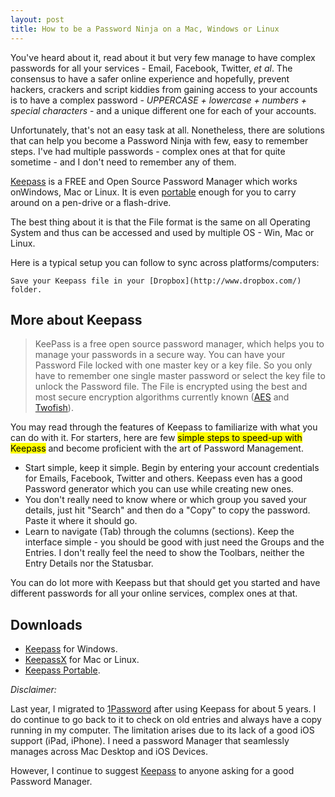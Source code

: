 ```yaml
---
layout: post
title: How to be a Password Ninja on a Mac, Windows or Linux
---
```


You've heard about it, read about it but very few manage to have complex passwords for all your services - Email, Facebook, Twitter, _et al_. The consensus to have a safer online experience and hopefully, prevent hackers, crackers and script kiddies from gaining access to your accounts is to have a complex password - _UPPERCASE + lowercase + numbers + special characters_ - and a unique different one for each of your accounts.

Unfortunately, that's not an easy task at all. Nonetheless, there are solutions that can help you become a Password Ninja with few, easy to remember steps. I've had multiple passwords - complex ones at that for quite sometime - and I don't need to remember any of them.

[Keepass](http://keepass.info/) is a FREE and Open Source Password Manager which works onWindows, Mac or Linux. It is even [portable](http://portableapps.com/apps/utilities/keepass_portable) enough for you to carry around on a pen-drive or a flash-drive.

The best thing about it is that the File format is the same on all Operating System and thus can be accessed and used by multiple OS - Win, Mac or Linux.

Here is a typical setup you can follow to sync across platforms/computers:

`Save your Keepass file in your [Dropbox](http://www.dropbox.com/) folder.`


## More about Keepass

> KeePass is a free open source password manager, which helps you to manage your passwords in a secure way. You can have your Password File locked with one master key or a key file. So you only have to remember one single master password or select the key file to unlock the Password file. The File is encrypted using the best and most secure encryption algorithms currently known ([AES](http://en.wikipedia.org/wiki/Advanced_Encryption_Standard) and [Twofish](http://en.wikipedia.org/wiki/Twofish)).

You may read through the features of Keepass to familiarize with what you can do with it. For starters, here are few <mark>simple steps to speed-up with Keepass</mark> and become proficient with the art of Password Management.

- Start simple, keep it simple. Begin by entering your account credentials for Emails, Facebook, Twitter and others. Keepass even has a good Password generator which you can use while creating new ones.
- You don't really need to know where or which group you saved your details, just hit "Search" and then do a "Copy" to copy the password. Paste it where it should go.
- Learn to navigate (Tab) through the columns (sections). Keep the interface simple - you should be good with just need the Groups and the Entries. I don't really feel the need to show the Toolbars, neither the Entry Details nor the Statusbar.

You can do lot more with Keepass but that should get you started and have different passwords for all your online services, complex ones at that.

## Downloads

- [Keepass](http://keepass.info/download.html) for Windows.
- [KeepassX](http://www.keepassx.org/downloads/) for Mac or Linux.
- [Keepass Portable](http://portableapps.com/apps/utilities/keepass_portable).

_Disclaimer:_

Last year, I migrated to [1Password](http://agilebits.com/onepassword) after using Keepass for about 5 years. I do continue to go back to it to check on old entries and always have a copy running in my computer. The limitation arises due to its lack of a good iOS support (iPad, iPhone). I need a password Manager that seamlessly manages across Mac Desktop and iOS Devices.

However, I continue to suggest [Keepass](http://keepass.info/) to anyone asking for a good Password Manager.